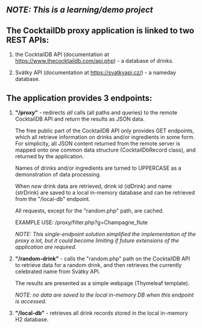## *NOTE: This is a learning/demo project*

## The CocktailDb proxy application is linked to two REST APIs:

1) the CocktailDB API (documentation at https://www.thecocktaildb.com/api.php) - a database of drinks.

2) Svátky API (documentation at https://svatkyapi.cz/) - a nameday database.


## The application provides 3 endpoints:
1) **"/proxy"** - redirects *all* calls (all paths and queries) to the remote CocktailDB API and return the results
   as JSON data.

   The free public part of the CocktailDB API only provides GET endpoints, which all retrieve information
   on drinks and/or ingredients in some form.
   For simplicity, all JSON content returned from the remote server is mapped onto one common data structure
   (CocktailDbRecord class), and returned by the application.

   Names of drinks and/or ingredients are turned to UPPERCASE as a demonstration of data processing.

   When *new* drink data are retrieved, drink id (idDrink) and name (strDrink) are saved to a local in-memory
   database and can be retrieved from the "/local-db" endpoint.

   All requests, except for the "random.php" path, are cached.

   EXAMPLE USE: /proxy/filter.php?g=Champagne_flute

   *NOTE: This single-endpoint solution simplified the implementation of the proxy a lot, but it could become
   limiting if future extensions of the application are required.*

2) **"/random-drink"** - calls the "random.php" path on the CocktailDB API to retrieve data for a random drink,
   and then retrieves the currently celebrated name from Svátky API.

   The results are presented as a simple webpage (Thymeleaf template).

   *NOTE: no data are saved to the local in-memory DB when this endpoint is accessed.*

3) **"/local-db"** - retrieves all drink records stored in the local in-memory H2 database.
